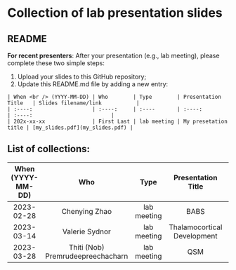 # Collection of lab presentation slides

## README
**For recent presenters**: After your presentation (e.g., lab meeting), please complete these two simple steps:

1. Upload your slides to this GitHub repository;
2. Update this README.md file by adding a new entry:

```
| When <br /> (YYYY-MM-DD) | Who        | Type        | Presentation Title   | Slides filename/link           |
| :----:                   | :----:     | :----       | :----:               | :----:                         |
| 202x-xx-xx               | First Last | lab meeting | My presetation title | [my_slides.pdf](my_slides.pdf) |
```

## List of collections:
| When <br /> (YYYY-MM-DD) | Who  | Type | Presentation Title  | Slides filename/link    |
| :----:        | :----:   | :----:     | :----:         | :----:        |
| 2023-02-28 | Chenying Zhao | lab meeting | BABS | [labMeeting_BABS_Chenying_toLab_20230228.pdf](labMeeting_BABS_Chenying_toLab_20230228.pdf) |
| 2023-03-14 | Valerie Sydnor | lab meeting | Thalamocortical Development | [Sydnor_LabMeeting_3.14.23_ThalamocorticalDevelopment.pdf](Sydnor_LabMeeting_3.14.23_ThalamocorticalDevelopment.pdf) |
| 2023-03-28 | Thiti (Nob) Premrudeepreechacharn | lab meeting | QSM | [Premrudeepreechacharn_LabMeeting_03.28.23_QSM.pdf](Premrudeepreechacharn_LabMeeting_03.28.23_QSM.pdf) |
